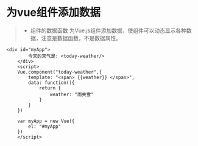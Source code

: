 #  为vue组件添加数据
> * 组件的数据函数
为Vue.js组件添加数据，使组件可以动态显示各种数据，注意是数据函数，不是数据属性。
```
<div id="myApp">
        今天的天气是: <today-weather/>
    </div>
    <script>
    Vue.component("today-weather",{
        template: "<span> {{weather}} </span>",
        data: function(){
            return {
                weather: "雨夹雪"
            }
        }
    })    
    
    var myApp = new Vue({
        el: "#myApp"
    })
    </script>

```